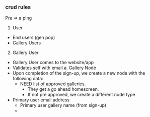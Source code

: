 ### crud rules 

Pre => a ping

1. User
- End users (gen pop)
- Gallery Users 

2. Gallery User 
- Gallery User comes to the website/app
- Validates self with email 
    a. Gallery Node
- Upon completion of the sign-up, we create a new node with the following data:
    - NEED list of approved galleries. 
        - They get a go ahead homescreen. 
        - If not pre approved, we create a different node type 
- Primary user email address
    - Primary user gallery name (from sign-up)
    - 